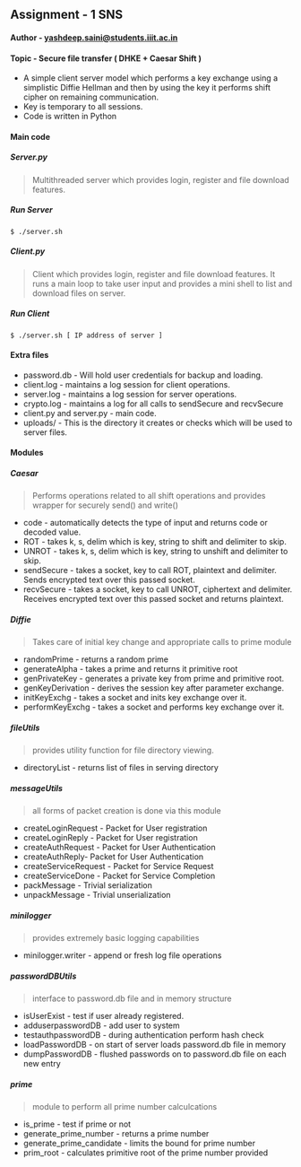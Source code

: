 ## Assignment - 1 SNS
#### Author - yashdeep.saini@students.iiit.ac.in
#### Topic  - Secure file transfer ( DHKE + Caesar Shift )

* A simple client server model which performs a key exchange
using a simplistic Diffie Hellman and then by using the key
it performs shift cipher on remaining communication.
* Key is temporary to all sessions.
* Code is written in Python

#### Main code

##### Server.py
> Multithreaded server which provides login, register and file download features.

##### Run Server
```
$ ./server.sh
```
##### Client.py
> Client which provides login, register and file download features. It runs a main loop to take user input and provides a mini shell to list and download files on server.

##### Run Client
```
$ ./server.sh [ IP address of server ]
```

#### Extra files

* password.db - Will hold user credentials for backup and loading.
* client.log - maintains a log session for client operations.
* server.log - maintains a log session for server operations.
* crypto.log - maintains a log for all calls to sendSecure and recvSecure
* client.py and server.py - main code.
* uploads/ - This is the directory it creates or checks which will be used to server files.

#### Modules

##### Caesar
> Performs operations related to all shift operations
and provides wrapper for securely send() and write()

* code - automatically detects the type of input and returns code or decoded value.
* ROT - takes k, s, delim which is key, string to shift and delimiter to skip.
* UNROT - takes k, s, delim which is key, string to unshift and delimiter to skip.
* sendSecure - takes a socket, key to call ROT, plaintext and delimiter. Sends encrypted text over this passed socket.
* recvSecure - takes a socket, key to call UNROT, ciphertext and delimiter. Receives encrypted text over this passed socket and returns plaintext.

##### Diffie
> Takes care of initial key change and appropriate calls to prime module

* randomPrime - returns a random prime
* generateAlpha - takes a prime and returns it primitive root
* genPrivateKey - generates a private key from prime and primitive root.
* genKeyDerivation - derives the session key after parameter exchange.
* initKeyExchg - takes a socket and inits key exchange over it.
* performKeyExchg - takes a socket and performs key exchange over it.

##### fileUtils
> provides utility function for file directory viewing.

* directoryList - returns list of files in serving directory

##### messageUtils
> all forms of packet creation is done via this module

* createLoginRequest - Packet for User registration
* createLoginReply - Packet for User registration
* createAuthRequest - Packet for User Authentication
* createAuthReply- Packet for User Authentication
* createServiceRequest - Packet for Service Request
* createServiceDone - Packet for Service Completion
* packMessage - Trivial serialization
* unpackMessage - Trivial unserialization

##### minilogger
> provides extremely basic logging capabilities

* minilogger.writer - append or fresh log file operations

##### passwordDBUtils
> interface to password.db file and in memory structure

* isUserExist - test if user already registered.
* adduserpasswordDB - add user to system
* testauthpasswordDB - during authentication perform hash check
* loadPasswordDB - on start of server loads password.db file in memory
* dumpPasswordDB - flushed passwords on to password.db file on each new entry

##### prime
> module to perform all prime number calculcations

* is_prime - test if prime or not
* generate_prime_number - returns a prime number
* generate_prime_candidate - limits the bound for prime number
* prim_root - calculates primitive root of the prime number provided
